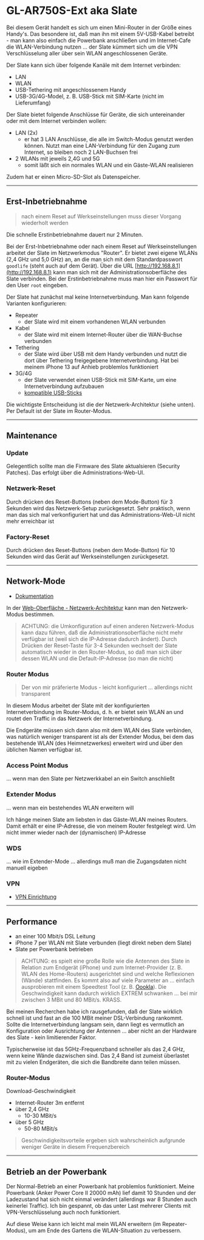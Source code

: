 # GL-AR750S-Ext aka Slate

Bei diesem Gerät handelt es sich um einen Mini-Router in der Größe eines Handy's. Das besondere ist, daß man ihn mit einem 5V-USB-Kabel betreibt - man kann also einfach die Powerbank anschließen und im Internet-Cafe die WLAN-Verbindung nutzen ... der Slate kümmert sich um die VPN Verschlüsselung aller über sein WLAN angeschlossenen Geräte.

Der Slate kann sich über folgende Kanäle mit dem Internet verbinden:

* LAN
* WLAN
* USB-Tethering mit angeschlossenem Handy
* USB-3G/4G-Model, z. B. USB-Stick mit SIM-Karte (nicht im Lieferumfang)

Der Slate bietet folgende Anschlüsse für Geräte, die sich untereinander oder mit dem Internet verbinden wollen:

* LAN (2x)
  * er hat 3 LAN Anschlüsse, die alle im Switch-Modus genutzt werden können. Nutzt man eine LAN-Verbindung für den Zugang zum Internet, so bleiben noch 2 LAN-Buchsen frei
* 2 WLANs mit jeweils 2,4G und 5G
  * somit läßt sich ein normales WLAN und ein Gäste-WLAN realisieren

Zudem hat er einen Micro-SD-Slot als Datenspeicher.

---

## Erst-Inbetriebnahme

> nach einem Reset auf Werkseinstellungen muss dieser Vorgang wiederholt werden

Die schnelle Erstinbetriebnahme dauert nur 2 Minuten.

Bei der Erst-Inbetriebnahme oder nach einem Reset auf Werkseinstellungen arbeitet der Slate im Netzwerkmodus "Router". Er bietet zwei eigene WLANs (2,4 GHz und 5,0 GHz) an, an die man sich mit dem Standardpasswort `goodlife` (steht auch auf dem Gerät). Über die URL [http://192.168.8.1](http://192.168.8.1) kann man sich mit der Administrationsoberfläche des Slate verbinden. Bei der Erstinbetriebnahme muss man hier ein Passwort für den User `root` eingeben.

Der Slate hat zunächst mal keine Internetverbindung. Man kann folgende Varianten konfigurieren:

* Repeater
  * der Slate wird mit einem vorhandenen WLAN verbunden
* Kabel
  * der Slate wird mit einem Internet-Router über die WAN-Buchse verbunden
* Tethering
  * der Slate wird über USB mit dem Handy verbunden und nutzt die dort über Tethering freigegebene Internetverbindung. Hat bei meinem iPhone 13 auf Anhieb problemlos funktioniert
* 3G/4G
  * der Slate verwendet einen USB-Stick mit SIM-Karte, um eine Internetverbindung aufzubauen
  * [kompatible USB-Sticks](https://docs.gl-inet.com/en/4/tutorials/internet_cellular/#compatible-modems)

Die wichtigste Entscheidung ist die der Netzwerk-Architektur (siehe unten). Per Default ist der Slate im Router-Modus.

---

## Maintenance

### Update

Gelegentlich sollte man die Firmware des Slate aktualsieren (Security Patches). Das erfolgt über die Administrations-Web-UI.

### Netzwerk-Reset

Durch drücken des Reset-Buttons (neben dem Mode-Button) für 3 Sekunden wird das Netzwerk-Setup zurückgesetzt. Sehr praktisch, wenn man das sich mal verkonfiguriert hat und das Administrations-Web-UI nicht mehr erreichbar ist

### Factory-Reset

Durch drücken des Reset-Buttons (neben dem Mode-Button) für 10 Sekunden wird das Gerät auf Werkseinstellungen zurückgesetzt.

---

## Network-Mode

* [Dokumentation](https://docs.gl-inet.com/en/3/setup/slate/more_settings/#network-mode)

In der [Web-Oberfläche - Netzwerk-Architektur](http://192.168.8.1/#/bridge) kann man den Netzwerk-Modus bestimmen.

> ACHTUNG: die Umkonfiguration auf einen anderen Netzwerk-Modus kann dazu führen, daß die Administrationsoberfläche nicht mehr verfügbar ist (weil sich die IP-Adresse dadurch ändert). Durch Drücken der Reset-Taste für 3-4 Sekunden wechselt der Slate automatisch wieder in den Router-Modus, so daß man sich über dessen WLAN und die Default-IP-Adresse (so man die nicht)

### Router Modus

> Der von mir präferierte Modus - leicht konfiguriert ... allerdings nicht transparent

In diesem Modus arbeitet der Slate mit der konfigurierten Internetverbindung im Router-Modus, d. h. er bietet sein WLAN an und routet den Traffic in das Netzwerk der Internetverbindung.

Die Endgeräte müssen sich dann also mit dem WLAN des Slate verbinden, was natürlich weniger transparent ist als der Extender Modus, bei dem das bestehende WLAN (des Heimnetzwerkes) erweitert wird und über den üblichen Namen verfügbar ist.

### Access Point Modus

... wenn man den Slate per Netzwerkkabel an ein Switch anschließt

### Extender Modus

... wenn man ein bestehendes WLAN erweitern will

Ich hänge meinen Slate am liebsten in das Gäste-WLAN meines Routers. Damit erhält er eine IP-Adresse, die von meinem Router festgelegt wird. Um nicht immer wieder nach der (dynamischen) IP-Adresse 

### WDS

... wie im Extender-Mode ... allerdings muß man die Zugangsdaten nicht manuell eigeben

### VPN

* [VPN Einrichtung](https://www.youtube.com/watch?v=RmOkknhkWuI)

---

## Performance

* an einer 100 Mbit/s DSL Leitung
* iPhone 7 per WLAN mit Slate verbunden (liegt direkt neben dem Slate)
* Slate per Powerbank betrieben

> ACHTUNG: es spielt eine große Rolle wie die Antennen des Slate in Relation zum Endgerät (iPhone) und zum Internet-Provider (z. B. WLAN des Home-Routers) ausgerichtet sind und welche Reflexionen (Wände) stattfinden. Es kommt also auf viele Parameter an ... einfach ausprobieren mit einem Speedtest Tool (z. B. [Oookla](https://speedtest.net)). Die Geschwindigkeit kann dadurch wirklich EXTREM schwanken ... bei mir zwischen 3 MBit und 80 MBit/s. KRASS.

Bei meinen Recherchen habe ich rausgefunden, daß der Slate wirklich schnell ist und fast an die 100 MBit meiner DSL-Verbindung rankommt. Sollte die Internetverbindung langsam sein, dann liegt es vermutlich an Konfiguration oder Ausrichtung der Antennen ... aber nicht an der Hardware des Slate - kein limitierender Faktor.

Typischerweise ist das 5GHz-Frequenzband schneller als das 2,4 GHz, wenn keine Wände dazwischen sind. Das 2,4 Band ist zumeist überlastet mit zu vielen Endgeräten, die sich die Bandbreite dann teilen müssen.

### Router-Modus

Download-Geschwindigkeit

* Internet-Router 3m entfernt
* über 2,4 GHz
  * 10-30 MBit/s
* über 5 GHz
  * 50-80 MBit/s

> Geschwindigkeitsvorteile ergeben sich wahrscheinlich aufgrunde weniger Geräte in diesem Frequenzbereich

---

## Betrieb an der Powerbank

Der Normal-Betrieb an einer Powerbank hat problemlos funktioniert. Meine Powerbank (Anker Power Core II 20000 mAh) lief damit 10 Stunden und der Ladezustand hat sich nicht einmal verändert (allerdings war 8 Stunden auch keinerlei Traffic). Ich bin gespannt, ob das unter Last mehrerer Clients mit VPN-Verschlüsselung auch noch funktioniert.

Auf diese Weise kann ich leicht mal mein WLAN erweitern (im Repeater-Modus), um am Ende des Gartens die WLAN-Situation zu verbessern.
